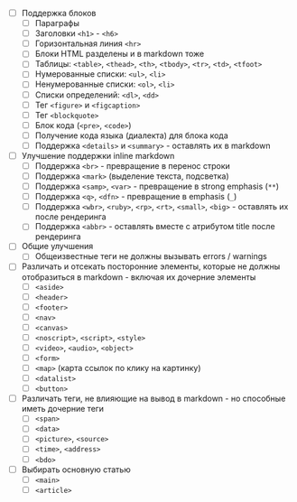 - [ ] Поддержка блоков
    - [ ] Параграфы
    - [ ] Заголовки `<h1>` - `<h6>`
    - [ ] Горизонтальная линия `<hr>`
    - [ ] Блоки HTML разделены и в markdown тоже
    - [ ] Таблицы: `<table>`, `<thead>`, `<th>`, `<tbody>`, `<tr>`, `<td>`, `<tfoot>`
    - [ ] Нумерованные списки: `<ul>`, `<li>`
    - [ ] Ненумерованные списки: `<ol>`, `<li>`
    - [ ] Списки определений: `<dl>`, `<dd>`
    - [ ] Тег `<figure>` и `<figcaption>`
    - [ ] Тег `<blockquote>`
    - [ ] Блок кода (`<pre>`, `<code>`)
    - [ ] Получение кода языка (диалекта) для блока кода
    - [ ] Поддержка `<details>` и `<summary>` - оставлять их в markdown
- [ ] Улучшение поддержки inline markdown
    - [ ] Поддержка `<br>` - превращение в перенос строки
    - [ ] Поддержка `<mark>` (выделение текста, подсветка)
    - [ ] Поддержка `<samp>`, `<var>` - превращение в strong emphasis (`**`)
    - [ ] Поддержка `<q>`, `<dfn>` - превращение в emphasis (`_`)
    - [ ] Поддержка `<wbr>`, `<ruby>`, `<rp>`, `<rt>`, `<small>`, `<big>` - оставлять их после рендеринга
    - [ ] Поддержка `<abbr>` - оставлять вместе с атрибутом title после рендеринга
- [ ] Общие улучшения
    - [ ] Общеизвестные теги не должны вызывать errors / warnings
- [ ] Различать и отсекать посторонние элементы, которые не должны отобразиться в markdown - включая их дочерние элементы
    - [ ] `<aside>`
    - [ ] `<header>`
    - [ ] `<footer>`
    - [ ] `<nav>`
    - [ ] `<canvas>`
    - [ ] `<noscript>`, `<script>`, `<style>`
    - [ ] `<video>`, `<audio>`, `<object>`
    - [ ] `<form>`
    - [ ] `<map>` (карта ссылок по клику на картинку)
    - [ ] `<datalist>`
    - [ ] `<button>`
- [ ] Различать теги, не влияющие на вывод в markdown - но способные иметь дочерние теги
    - [ ] `<span>`
    - [ ] `<data>`
    - [ ] `<picture>`, `<source>`
    - [ ] `<time>`, `<address>`
    - [ ] `<bdo>`
- [ ] Выбирать основную статью
    - [ ] `<main>`
    - [ ] `<article>`
